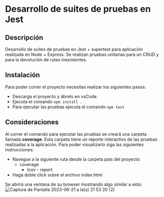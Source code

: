 ﻿# Desarrollo de suites de pruebas en Jest 
## Descripción

Desarrollo de suites de pruebas en Jest + supertest para aplicación realizada en Node + Express. Se realizan pruebas unitarias para un CRUD y para la devolución de rutas inexistentes.

## Instalación

Para poder correr el proyecto necesitas realizar los siguientes pasos:

 - Descarga el proyecto y ábrelo en vsCode.
 - Ejecuta el comando ```npm install ```.
 - Para ejecutar las pruebas ejecuta el comando ```npm test ```

## Consideraciones

Al correr el comando para ejecutar las pruebas se creará una carpeta llamada **coverage**. Esta carpeta tiene un reporte interactivo de las pruebas realizadas a la aplicación. Para poder visualizarlo siga las siguientes instrucciones:

 - Navegue a la siguiente ruta desde la carpeta país del proyecto:
	 - coverage
		 - Icov - report
 - Haga doble click sobre el archivo index.html

Se abrirá una ventana de su browser mostrando algo similar a esto:
![Captura de Pantalla 2023-06-21 a la(s) 21 53 20 (2)](https://github.com/kvel83/desaf-oTestJest/assets/106329497/9cc7c68b-9f67-4f01-a3fd-9fda25bea106)



